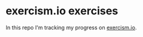 # exercism.io exercises

In this repo I'm tracking my progress on [exercism.io]("http://exercism.io").